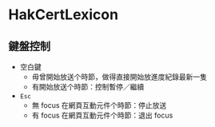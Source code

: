 # HakCertLexicon

## 鍵盤控制

- 空白鍵
  - 毋曾開始放送个時節，做得直接開始放進度紀錄最新一隻
  - 有開始放送个時節：控制暫停／繼續
- `Esc`
  - 無 focus 在網頁互動元件个時節：停止放送
  - 有 focus 在網頁互動元件个時節：退出 focus
